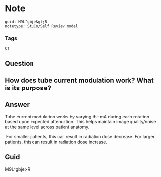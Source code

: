 # Note
```
guid: M9L^gbje&gt;R
notetype: StuCo/Self Review model
```

### Tags
```
CT
```

## Question
<h2>How does tube current modulation work? What is its purpose?</h2>

## Answer
<section>
<p>Tube current modulation works by varying the mA during each rotation based upon expected attenuation. This helps maintain image quality/noise at the same level across patient anatomy. </p>
<p><img alt="" src="67413C77-A43D-4223-8E69-4B0A18F3C82F.png"/> 
For smaller patients, this can result in radiation dose decrease.
For larger patients, this can result in radiation dose increase.</p>


</section>

## Guid
M9L^gbje>R
